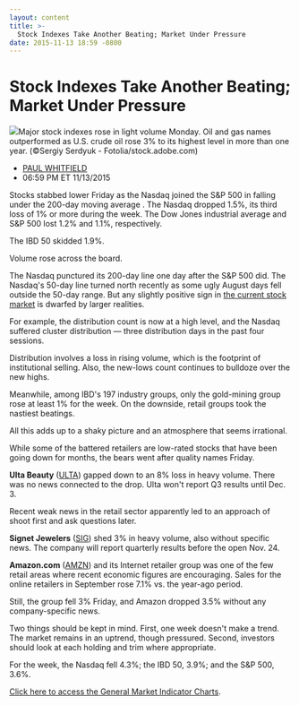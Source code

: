 ```yaml
---
layout: content
title: >-
  Stock Indexes Take Another Beating; Market Under Pressure
date: 2015-11-13 18:59 -0800
---
```



Stock Indexes Take Another Beating; Market Under Pressure
==========================================================


![](https://www.investors.com/wp-content/uploads/2016/10/BIGPIC_oilrig_101016_adobe.jpg)Major stock indexes rose in light volume Monday. Oil and gas names outperformed as U.S. crude oil rose 3% to its highest level in more than one year. (©Sergiy Serdyuk - Fotolia/stock.adobe.com)




* [PAUL WHITFIELD](https://www.investors.com/author/whitfieldp/ "Posts by PAUL WHITFIELD")
* 06:59 PM ET 11/13/2015




Stocks stabbed lower Friday as the Nasdaq joined the S&P 500 in falling under the 200-day moving average . The Nasdaq dropped 1.5%, its third loss of 1% or more during the week. The Dow Jones industrial average and S&P 500 lost 1.2% and 1.1%, respectively.


The IBD 50 skidded 1.9%.


Volume rose across the board.


The Nasdaq punctured its 200-day line one day after the S&P 500 did. The Nasdaq's 50-day line turned north recently as some ugly August days fell outside the 50-day range. But any slightly positive sign in [the current stock market](https://www.investors.com/stock-market-today) is dwarfed by larger realities.


For example, the distribution count is now at a high level, and the Nasdaq suffered cluster distribution — three distribution days in the past four sessions.


Distribution involves a loss in rising volume, which is the footprint of institutional selling. Also, the new-lows count continues to bulldoze over the new highs.


Meanwhile, among IBD's 197 industry groups, only the gold-mining group rose at least 1% for the week. On the downside, retail groups took the nastiest beatings.


All this adds up to a shaky picture and an atmosphere that seems irrational.


While some of the battered retailers are low-rated stocks that have been going down for months, the bears went after quality names Friday.


**Ulta Beauty** ([ULTA](https://research.investors.com/quote.aspx?symbol=ULTA)) gapped down to an 8% loss in heavy volume. There was no news connected to the drop. Ulta won't report Q3 results until Dec. 3.


Recent weak news in the retail sector apparently led to an approach of shoot first and ask questions later.


**Signet Jewelers** ([SIG](https://research.investors.com/quote.aspx?symbol=SIG)) shed 3% in heavy volume, also without specific news. The company will report quarterly results before the open Nov. 24.


**Amazon.com** ([AMZN](https://research.investors.com/quote.aspx?symbol=AMZN)) and its Internet retailer group was one of the few retail areas where recent economic figures are encouraging. Sales for the online retailers in September rose 7.1% vs. the year-ago period.


Still, the group fell 3% Friday, and Amazon dropped 3.5% without any company-specific news.


Two things should be kept in mind. First, one week doesn't make a trend. The market remains in an uptrend, though pressured. Second, investors should look at each holding and trim where appropriate.


For the week, the Nasdaq fell 4.3%; the IBD 50, 3.9%; and the S&P 500, 3.6%.


[Click here to access the General Market Indicator Charts](https://www.investors.com/pdf/GMI_111615.pdf).




